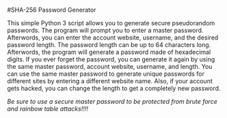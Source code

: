 #SHA-256 Password Generator

This simple Python 3 script allows you to generate secure pseudorandom passwords. The program will prompt you to enter a master password. Afterwords, you can enter the account website, username, and the desired password length. The password length can be up to 64 characters long. Afterwords, the program will generate a password made of hexadecimal digits. If you ever forget the password, you can generate it again by using the same master password, account website, username, and length. You can use the same master password to generate unique passwords for different sites by entering a different website name. Also, if your account gets hacked, you can change the length to get a completely new password.

*Be sure to use a secure master password to be protected from brute force and rainbow table attacks!!!!*
